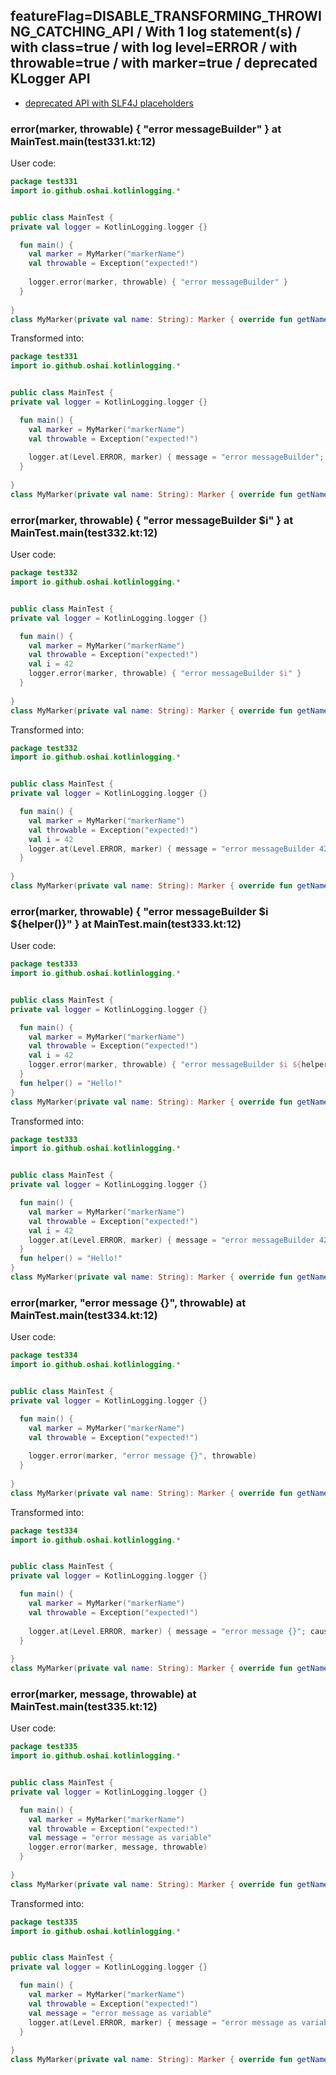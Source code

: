 ## featureFlag=DISABLE_TRANSFORMING_THROWING_CATCHING_API / With 1 log statement(s) / with class=true / with log level=ERROR / with throwable=true / with marker=true / deprecated KLogger API

* [deprecated API with SLF4J placeholders](deprecated-slf4j-placeholders.md)

###  error(marker, throwable) { "error messageBuilder" } at MainTest.main(test331.kt:12)

User code:
```kotlin
package test331
import io.github.oshai.kotlinlogging.*


public class MainTest {
private val logger = KotlinLogging.logger {}

  fun main() {
    val marker = MyMarker("markerName")
    val throwable = Exception("expected!")
    
    logger.error(marker, throwable) { "error messageBuilder" }
  }
  
}
class MyMarker(private val name: String): Marker { override fun getName() = name }

```
  
Transformed into:
```kotlin
package test331
import io.github.oshai.kotlinlogging.*


public class MainTest {
private val logger = KotlinLogging.logger {}

  fun main() {
    val marker = MyMarker("markerName")
    val throwable = Exception("expected!")
    
    logger.at(Level.ERROR, marker) { message = "error messageBuilder"; cause = throwable; internalCompilerData = KLoggingEventBuilder.InternalCompilerData(messageTemplate = "\"error messageBuilder\"", className = "test331.MainTest", methodName = "main", fileName = "test331.kt", lineNumber = 12)
  }
  
}
class MyMarker(private val name: String): Marker { override fun getName() = name }

```

###  error(marker, throwable) { "error messageBuilder $i" } at MainTest.main(test332.kt:12)

User code:
```kotlin
package test332
import io.github.oshai.kotlinlogging.*


public class MainTest {
private val logger = KotlinLogging.logger {}

  fun main() {
    val marker = MyMarker("markerName")
    val throwable = Exception("expected!")
    val i = 42
    logger.error(marker, throwable) { "error messageBuilder $i" }
  }
  
}
class MyMarker(private val name: String): Marker { override fun getName() = name }

```
  
Transformed into:
```kotlin
package test332
import io.github.oshai.kotlinlogging.*


public class MainTest {
private val logger = KotlinLogging.logger {}

  fun main() {
    val marker = MyMarker("markerName")
    val throwable = Exception("expected!")
    val i = 42
    logger.at(Level.ERROR, marker) { message = "error messageBuilder 42"; cause = throwable; internalCompilerData = KLoggingEventBuilder.InternalCompilerData(messageTemplate = "\"error messageBuilder $i\"", className = "test332.MainTest", methodName = "main", fileName = "test332.kt", lineNumber = 12)
  }
  
}
class MyMarker(private val name: String): Marker { override fun getName() = name }

```

###  error(marker, throwable) { "error messageBuilder $i ${helper()}" } at MainTest.main(test333.kt:12)

User code:
```kotlin
package test333
import io.github.oshai.kotlinlogging.*


public class MainTest {
private val logger = KotlinLogging.logger {}

  fun main() {
    val marker = MyMarker("markerName")
    val throwable = Exception("expected!")
    val i = 42
    logger.error(marker, throwable) { "error messageBuilder $i ${helper()}" }
  }
  fun helper() = "Hello!"
}
class MyMarker(private val name: String): Marker { override fun getName() = name }

```
  
Transformed into:
```kotlin
package test333
import io.github.oshai.kotlinlogging.*


public class MainTest {
private val logger = KotlinLogging.logger {}

  fun main() {
    val marker = MyMarker("markerName")
    val throwable = Exception("expected!")
    val i = 42
    logger.at(Level.ERROR, marker) { message = "error messageBuilder 42 Hello!"; cause = throwable; internalCompilerData = KLoggingEventBuilder.InternalCompilerData(messageTemplate = "\"error messageBuilder $i ${helper()}\"", className = "test333.MainTest", methodName = "main", fileName = "test333.kt", lineNumber = 12)
  }
  fun helper() = "Hello!"
}
class MyMarker(private val name: String): Marker { override fun getName() = name }

```

###  error(marker, "error message {}", throwable) at MainTest.main(test334.kt:12)

User code:
```kotlin
package test334
import io.github.oshai.kotlinlogging.*


public class MainTest {
private val logger = KotlinLogging.logger {}

  fun main() {
    val marker = MyMarker("markerName")
    val throwable = Exception("expected!")
    
    logger.error(marker, "error message {}", throwable)
  }
  
}
class MyMarker(private val name: String): Marker { override fun getName() = name }

```
  
Transformed into:
```kotlin
package test334
import io.github.oshai.kotlinlogging.*


public class MainTest {
private val logger = KotlinLogging.logger {}

  fun main() {
    val marker = MyMarker("markerName")
    val throwable = Exception("expected!")
    
    logger.at(Level.ERROR, marker) { message = "error message {}"; cause = throwable; internalCompilerData = KLoggingEventBuilder.InternalCompilerData(messageTemplate = "\"error message {}\"", className = "test334.MainTest", methodName = "main", fileName = "test334.kt", lineNumber = 12)
  }
  
}
class MyMarker(private val name: String): Marker { override fun getName() = name }

```

###  error(marker, message, throwable) at MainTest.main(test335.kt:12)

User code:
```kotlin
package test335
import io.github.oshai.kotlinlogging.*


public class MainTest {
private val logger = KotlinLogging.logger {}

  fun main() {
    val marker = MyMarker("markerName")
    val throwable = Exception("expected!")
    val message = "error message as variable"
    logger.error(marker, message, throwable)
  }
  
}
class MyMarker(private val name: String): Marker { override fun getName() = name }

```
  
Transformed into:
```kotlin
package test335
import io.github.oshai.kotlinlogging.*


public class MainTest {
private val logger = KotlinLogging.logger {}

  fun main() {
    val marker = MyMarker("markerName")
    val throwable = Exception("expected!")
    val message = "error message as variable"
    logger.at(Level.ERROR, marker) { message = "error message as variable"; cause = throwable; internalCompilerData = KLoggingEventBuilder.InternalCompilerData(messageTemplate = "message", className = "test335.MainTest", methodName = "main", fileName = "test335.kt", lineNumber = 12)
  }
  
}
class MyMarker(private val name: String): Marker { override fun getName() = name }

```
